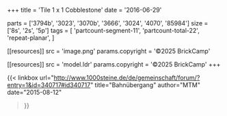 +++
title = 'Tile 1 x 1 Cobblestone'
date  = '2016-06-29'

parts = ['3794b', '3023', '3070b', '3666', '3024', '4070', '85984']
size  = ['8s', '2s', '5p']
tags  = [
  'partcount-segment-11',
  'partcount-total-22',
  'repeat-planar',
]

[[resources]]
src              = 'image.png'
params.copyright = '©2025 BrickCamp'

[[resources]]
src              = 'model.ldr'
params.copyright = '©2025 BrickCamp'
+++

{{< linkbox
    url="http://www.1000steine.de/de/gemeinschaft/forum/?entry=1&id=340717#id340717"
    title="Bahnübergang"
    author="MTM"
    date="2015-08-12"
>}}
